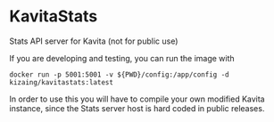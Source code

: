 # KavitaStats
Stats API server for Kavita (not for public use)

If you are developing and testing, you can run the image with

`docker run -p 5001:5001 -v ${PWD}/config:/app/config -d kizaing/kavitastats:latest`

In order to use this you will have to compile your own modified Kavita instance, since the Stats server host is hard coded in public releases.
